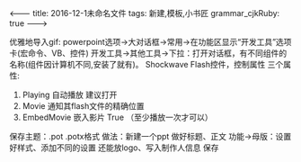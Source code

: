 <---
title: 2016-12-1未命名文件 
tags: 新建,模板,小书匠
grammar_cjkRuby: true
--->

优雅地导入gif:
powerpoint选项->大对话框->常用->在功能区显示“开发工具”选项卡(宏命令、VB、控件)
开发工具->其他工具->下拉：打开对话框，有不同组件的名称(组件因计算机不同,安装了就有)。
Shockwave Flash控件，控制属性
三个属性:
1. Playing 自动播放 建议打开
2. Movie 通知其flash文件的精确位置
3. EmbedMovie 嵌入影片 True
（至少播放一次才可以）

保存主题：.pot .potx格式
做法：新建一个ppt 做好标题、正文
功能->母版：设置好样式、添加不同的设置
还能放logo、写入制作人信息
保存
